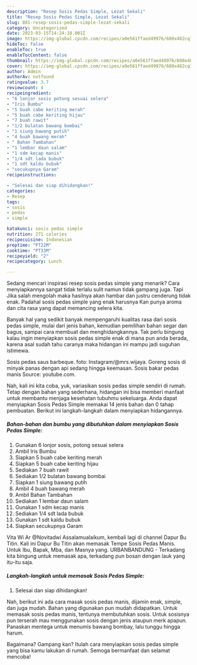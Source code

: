 ```yaml
---
description: "Resep Sosis Pedas Simple, Lezat Sekali"
title: "Resep Sosis Pedas Simple, Lezat Sekali"
slug: 881-resep-sosis-pedas-simple-lezat-sekali
category: Uncategorized
date: 2023-03-15T14:24:18.001Z
image: https://img-global.cpcdn.com/recipes/a0e561ffaed49976/680x482cq70/sosis-pedas-simple-foto-resep-utama.jpg
hideToc: false
enableToc: true
enableTocContent: false
thumbnail: https://img-global.cpcdn.com/recipes/a0e561ffaed49976/680x482cq70/sosis-pedas-simple-foto-resep-utama.jpg
cover: https://img-global.cpcdn.com/recipes/a0e561ffaed49976/680x482cq70/sosis-pedas-simple-foto-resep-utama.jpg
author: Admin
authorAv: notfound
ratingvalue: 3.7
reviewcount: 4
recipeingredient:
- "6 lonjor sosis potong sesuai selera"
- "Iris Bumbu"
- "5 buah cabe keriting merah"
- "5 buah cabe keriting hijau"
- "7 buah rawit"
- "1/2 bulatan bawang bombai"
- "1 siung bawang putih"
- "4 buah bawang merah"
- " Bahan Tambahan"
- "1 lembar daun salam"
- "1 sdm kecap manis"
- "1/4 sdt lada bubuk"
- "1 sdt kaldu bubuk"
- "secukupnya Garam"
recipeinstructions:

- "Selesai dan siap dihidangkan!"
categories:
- Resep
tags:
- sosis
- pedas
- simple

katakunci: sosis pedas simple 
nutrition: 271 calories
recipecuisine: Indonesian
preptime: "PT22M"
cooktime: "PT33M"
recipeyield: "2"
recipecategory: Lunch

---
```



Sedang mencari inspirasi resep sosis pedas simple yang menarik? Cara menyiapkannya sangat tidak terlalu sulit namun tidak gampang juga. Tapi Jika salah mengolah maka hasilnya akan hambar dan justru cenderung tidak enak. Padahal sosis pedas simple yang enak harusnya Kan punya aroma dan cita rasa yang dapat memancing selera kita.


Banyak hal yang sedikit banyak mempengaruhi kualitas rasa dari sosis pedas simple, mulai dari jenis bahan, kemudian pemilihan bahan segar dan bagus, sampai cara membuat dan menghidangkannya. Tak perlu bingung kalau ingin menyiapkan sosis pedas simple enak di mana pun anda berada, karena asal sudah tahu caranya maka hidangan ini mampu jadi suguhan istimewa.

Sosis pedas saus barbeque. foto: Instagram/@mrs.wijaya. Goreng sosis di minyak panas dengan api sedang hingga keemasan. Sosis bakar pedas manis Source: youtube.com.


Nah, kali ini kita coba, yuk, variasikan sosis pedas simple sendiri di rumah. Tetap dengan bahan yang sederhana, hidangan ini bisa memberi manfaat untuk membantu menjaga kesehatan tubuhmu sekeluarga. Anda dapat menyiapkan Sosis Pedas Simple memakai 14 jenis bahan dan 0 tahap pembuatan. Berikut ini langkah-langkah dalam menyiapkan hidangannya.

<!--inarticleads1-->

##### Bahan-bahan dan bumbu yang dibutuhkan dalam menyiapkan Sosis Pedas Simple:

1. Gunakan 6 lonjor sosis, potong sesuai selera
1. Ambil Iris Bumbu
1. Siapkan 5 buah cabe keriting merah
1. Siapkan 5 buah cabe keriting hijau
1. Sediakan 7 buah rawit
1. Sediakan 1/2 bulatan bawang bombai
1. Siapkan 1 siung bawang putih
1. Ambil 4 buah bawang merah
1. Ambil  Bahan Tambahan
1. Sediakan 1 lembar daun salam
1. Gunakan 1 sdm kecap manis
1. Sediakan 1/4 sdt lada bubuk
1. Gunakan 1 sdt kaldu bubuk
1. Siapkan secukupnya Garam


Vita Wi Ar @Novitadwi Assalamualaikum, kembali lagi di channel Dapur Bu Titin. Kali ini Dapur Bu Titin akan memasak Tempe Sosis Pedas Manis. Untuk Ibu, Bapak, Mba, dan Masnya yang. URBANBANDUNG - Terkadang kita bingung untuk memasak apa, terkadang pun bosan dengan lauk yang itu-itu saja. 

<!--inarticleads2-->

##### Langkah-langkah untuk memasak Sosis Pedas Simple:


1. Selesai dan siap dihidangkan!

Nah, berikut ini ada cara masak sosis pedas manis, dijamin enak, simple, dan juga mudah. Bahan yang digunakan pun mudah didapatkan. Untuk memasak sosis pedas manis, tentunya membutuhkan sosis. Untuk sosisnya pun terserah mau menggunakan sosis dengan jenis ataupun merk apapun. Panaskan mentega untuk menumis bawang bombay, lalu tunggu hingga harum. 

Bagaimana? Gampang kan? Itulah cara menyiapkan sosis pedas simple yang bisa kamu lakukan di rumah. Semoga bermanfaat dan selamat mencoba!
